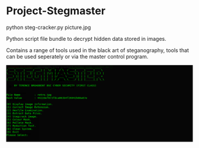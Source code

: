# Project-Stegmaster

python steg-cracker.py picture.jpg

Python script file bundle to decrypt hidden data stored in images. 

Contains a range of tools used in the black art of steganography, tools that can be used seperately or via the master control program.

![Screenshot](picture0.png) 

